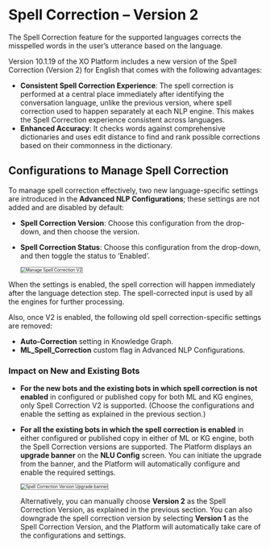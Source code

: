 # Spell Correction – Version 2

The Spell Correction feature for the supported languages corrects the misspelled words in the user’s utterance based on the language.

Version 10.1.19 of the XO Platform includes a new version of the Spell Correction (Version 2) for English that comes with the following advantages:

* **Consistent Spell Correction Experience**: The spell correction is performed at a central place immediately after identifying the conversation language, unlike the previous version, where spell correction used to happen separately at each NLP engine. This makes the Spell Correction experience consistent across languages.
* **Enhanced Accuracy**: It checks words against comprehensive dictionaries and uses edit distance to find and rank possible corrections based on their commonness in the dictionary.


## Configurations to Manage Spell Correction

To manage spell correction effectively, two new language-specific settings are introduced in the **Advanced NLP Configurations**; these settings are not added and are disabled by default:  

* **Spell Correction Version**: Choose this configuration from the drop-down, and then choose the version.  
* **Spell Correction Status**: Choose this configuration from the drop-down, and then toggle the status to ‘Enabled’.

    <img src="../images/existing-bot-without-spell-correction-enabled.png" alt="Manage Spell Correction V2" title="Manage Spell Correction V2" style="border:1px solid gray; zoom:60%;">

When the settings is enabled, the spell correction will happen immediately after the language detection step. The spell-corrected input is used by all the engines for further processing.

Also, once V2 is enabled, the following old spell correction-specific settings are removed:

* **Auto-Correction** setting in Knowledge Graph.
* **ML_Spell_Correction** custom flag in Advanced NLP Configurations.


### Impact on New and Existing Bots

* **For the new bots and the existing bots in which spell correction is not enabled** in configured or published copy for both ML and KG engines, only Spell Correction V2 is supported. (Choose the configurations and enable the setting as explained in the previous section.)
* **For all the existing bots in which the spell correction is enabled** in either configured or published copy in either of ML or KG engine, both the Spell Correction versions are supported. The Platform displays an **upgrade banner** on the **NLU Config** screen. You can initiate the upgrade from the banner, and the Platform will automatically configure and enable the required settings.

    <img src="../images/upgrade-spell-version-banner.png" alt="Spell Correction Version Upgrade banner" title="Spell Correction Version Upgrade banner"  style="border:1px solid gray; zoom:60%;">

    Alternatively, you can manually choose **Version 2** as the Spell Correction Version, as explained in the previous section. You can also downgrade the spell correction version by selecting **Version 1** as the Spell Correction Version, and the Platform will automatically take care of the configurations and settings.
